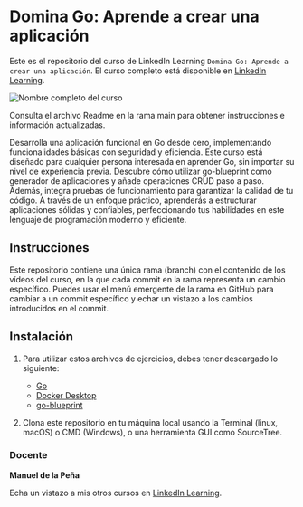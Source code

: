 # Domina Go: Aprende a crear una aplicación

Este es el repositorio del curso de LinkedIn Learning `Domina Go: Aprende a crear una aplicación`. El curso completo está disponible en [LinkedIn Learning][lil-course-url].

![Nombre completo del curso][lil-thumbnail-url] 

Consulta el archivo Readme en la rama main para obtener instrucciones e información actualizadas.

Desarrolla una aplicación funcional en Go desde cero, implementando funcionalidades básicas con seguridad y eficiencia. Este curso está diseñado para cualquier persona interesada en aprender Go, sin importar su nivel de experiencia previa. Descubre cómo utilizar go-blueprint como generador de aplicaciones y añade operaciones CRUD paso a paso. Además, integra pruebas de funcionamiento para garantizar la calidad de tu código. A través de un enfoque práctico, aprenderás a estructurar aplicaciones sólidas y confiables, perfeccionando tus habilidades en este lenguaje de programación moderno y eficiente.

## Instrucciones

Este repositorio contiene una única rama (branch) con el contenido de los vídeos del curso, en la que cada commit en la rama representa un cambio específico. Puedes usar el menú emergente de la rama en GitHub para cambiar a un commit específico y echar un vistazo a los cambios introducidos en el commit.

## Instalación

1. Para utilizar estos archivos de ejercicios, debes tener descargado lo siguiente:
   - [Go](https://go.dev/doc/install)
   - [Docker Desktop](https://www.docker.com/products/docker-desktop/)
   - [go-blueprint](https://docs.go-blueprint.dev/)

2. Clona este repositorio en tu máquina local usando la Terminal (linux, macOS) o CMD (Windows), o una herramienta GUI como SourceTree.

### Docente

**Manuel de la Peña**

Echa un vistazo a mis otros cursos en [LinkedIn Learning](https://www.linkedin.com/learning/instructors/manuel-de-la-pena).

[0]: # (Replace these placeholder URLs with actual course URLs)
[lil-course-url]: https://www.linkedin.com
[lil-thumbnail-url]: https:

[1]: # (End of ES-Instruction ###############################################################################################)
